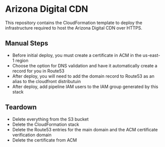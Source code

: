 # Arizona Digital CDN

This repository contains the CloudFormation template to deploy the infrastructure
required to host the Arizona Digital CDN over HTTPS.

## Manual Steps
- Before initial deploy, you must create a certificate in ACM in the us-east-1 region
- Choose the option for DNS validation and have it automatically create a record for you in Route53
- After deploy, you will need to add the domain record to Route53 as an alias to the cloudfront distributuin
- After deploy, add pipeline IAM users to the IAM group generated by this stack

## Teardown
- Delete everything from the S3 bucket
- Delete the CloudFormation stack
- Delete the Route53 entries for the main domain and the ACM certificate verification domain
- Delete the certificate from ACM
